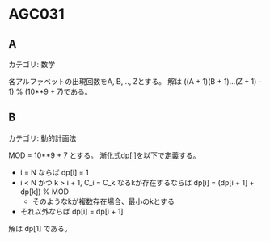 # AGC031

## A
カテゴリ: 数学

各アルファベットの出現回数をA, B, .., Zとする。
解は ((A + 1)(B + 1)...(Z + 1) - 1) % (10**9 + 7)である。

## B
カテゴリ: 動的計画法

MOD = 10**9 + 7 とする。
漸化式dp[i]を以下で定義する。

* i = N ならば dp[i] = 1
* i < N かつ k > i + 1, C_i = C_k なるkが存在するならば dp[i] = (dp[i + 1] + dp[k]) % MOD
  * そのようなkが複数存在場合、最小のkとする
* それ以外ならば dp[i] = dp[i + 1]

解は dp[1] である。
